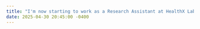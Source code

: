 ```yaml
---
title: "I'm now starting to work as a Research Assistant at HealthX Lab, Dartmouth College with <a href='https://www.cs.dartmouth.edu/~campbell/'>Andrew Campbell</a>"
date: 2025-04-30 20:45:00 -0400
---
```

